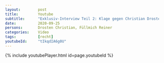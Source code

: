 ```yaml
---
layout:        post
title:         Youtube
subtitle:      "Exklusiv-Interview Teil 2: Klage gegen Christian Drosten. Antworten auf Kritik & neue Entwicklungen"
date:          2020-09-25
persons:       Drosten Christian, Füllmich Reiner
categories:    Video
tags:          [recht]
youtubeId:     "tIkqdIA6g0U"
---
```


{% include youtubePlayer.html id=page.youtubeId %}

